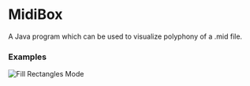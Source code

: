 # MidiBox
A Java program which can be used to visualize polyphony of a .mid file.

### Examples

![Fill Rectangles Mode](https://www.youtube.com/embed/tSGapqXVWQQ)

